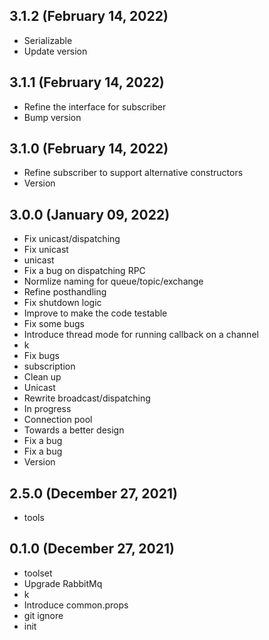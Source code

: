 ## 3.1.2 (February 14, 2022)
  - Serializable
  - Update version

## 3.1.1 (February 14, 2022)
  - Refine the interface for subscriber
  - Bump version

## 3.1.0 (February 14, 2022)
  - Refine subscriber to support alternative constructors
  - Version

## 3.0.0 (January 09, 2022)
  - Fix unicast/dispatching
  - Fix unicast
  - unicast
  - Fix a bug on dispatching RPC
  - Normlize naming for queue/topic/exchange
  - Refine posthandling
  - Fix shutdown logic
  - Improve to make the code testable
  - Fix some bugs
  - Introduce thread mode for running callback on a channel
  - k
  - Fix bugs
  - subscription
  - Clean up
  - Unicast
  - Rewrite broadcast/dispatching
  - In progress
  - Connection pool
  - Towards a better design
  - Fix a bug
  - Fix a bug
  - Version

## 2.5.0 (December 27, 2021)
  - tools

## 0.1.0 (December 27, 2021)
  - toolset
  - Upgrade RabbitMq
  - k
  - Introduce common.props
  - git ignore
  - init

